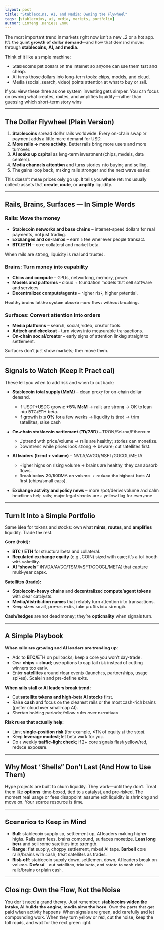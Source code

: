 ```yaml
---
layout: post
title: "Stablecoins, AI, and Media: Owning the Flywheel"
tags: [stablecoins, ai, media, markets, portfolio]
author: Linfeng (Daniel) Zhou
---
```


The most important trend in markets right now isn’t a new L2 or a hot app. It’s the quiet **growth of dollar demand**—and how that demand moves through **stablecoins, AI, and media**.

Think of it like a simple machine:
- Stablecoins put dollars on the internet so anyone can use them fast and cheap.
- AI turns those dollars into long-term tools: chips, models, and cloud.
- Media (social, search, video) points attention at what to buy or sell.

If you view these three as one system, investing gets simpler. You can focus on owning what creates, routes, and amplifies liquidity—rather than guessing which short-term story wins.

---

## The Dollar Flywheel (Plain Version)

1. **Stablecoins** spread dollar rails worldwide. Every on-chain swap or payment adds a little more demand for USD.
2. **More rails → more activity.** Better rails bring more users and more turnover.
3. **AI soaks up capital** as long-term investment (chips, models, data centers).
4. **Media channels attention** and turns stories into buying and selling.
5. The gains loop back, making rails stronger and the next wave easier.

This doesn’t mean prices only go up. It tells you **where** returns usually collect: assets that **create**, **route**, or **amplify** liquidity.

---

## Rails, Brains, Surfaces — In Simple Words

### Rails: Move the money

* **Stablecoin networks and base chains** – internet-speed dollars for real payments, not just trading.
* **Exchanges and on-ramps** – earn a fee whenever people transact.
* **BTC/ETH** – core collateral and market beta.

When rails are strong, liquidity is real and trusted.

### Brains: Turn money into capability

* **Chips and compute** – GPUs, networking, memory, power.
* **Models and platforms** – cloud + foundation models that sell software and services.
* **Decentralized compute/agents** – higher risk, higher potential.

Healthy brains let the system absorb more flows without breaking.

### Surfaces: Convert attention into orders

* **Media platforms** – search, social, video, creator tools.
* **Adtech and checkout** – turn views into measurable transactions.
* **On-chain social/creator** – early signs of attention linking straight to settlement.

Surfaces don’t just show markets; they move them.

---

## Signals to Watch (Keep It Practical)

These tell you when to add risk and when to cut back:

- **Stablecoin total supply (MoM)** – clean proxy for on-chain dollar demand.
  - If USDT+USDC grow **≥ +5% MoM** → rails are strong → OK to lean into BTC/ETH beta.
  - If growth is **≤ 0%** for a few weeks → liquidity is tired → trim satellites, raise cash.

- **On-chain stablecoin settlement (7D/28D)** – TRON/Solana/Ethereum.
  - Uptrend with price/volume → rails are healthy; stories can monetize.
  - Downtrend while prices look strong → beware; cut satellites first.

- **AI leaders (trend + volume)** – NVDA/AVGO/MSFT/GOOGL/META.
  - Higher highs on rising volume → brains are healthy; they can absorb flows.
  - Break below 20/50DMA on volume → reduce the highest-beta AI first (chips/small caps).

- **Exchange activity and policy news** – more spot/derivs volume and calm headlines help rails; major legal shocks are a yellow flag for everyone.

---

## Turn It Into a Simple Portfolio

Same idea for tokens and stocks: own what **mints**, **routes**, and **amplifies** liquidity. Trade the rest.

**Core (hold):**
- **BTC / ETH** for structural beta and collateral.
- **Regulated exchange equity** (e.g., COIN) sized with care; it’s a toll booth with volatility.
- **AI “shovels”** (NVDA/AVGO/TSM/MSFT/GOOGL/META) that capture multi‑year capex.

**Satellites (trade):**
- **Stablecoin-heavy chains** and **decentralized compute/agent tokens** with clear catalysts.
- **Media/distribution names** that reliably turn attention into transactions.
- Keep sizes small, pre-set exits, take profits into strength.

**Cash/hedges** are not dead money; they’re **optionality** when signals turn.

---

## A Simple Playbook

**When rails are growing and AI leaders are trending up:**
- Add to **BTC/ETH** on pullbacks; keep a core you won’t day-trade.
- Own **chips + cloud**; use options to cap tail risk instead of cutting winners too early.
- Enter **satellites** around clear events (launches, partnerships, usage spikes). Scale in and pre-define exits.

**When rails stall or AI leaders break trend:**
- Cut **satellite tokens and high‑beta AI stocks** first.
- Raise **cash** and focus on the cleanest rails or the most cash-rich brains (prefer cloud over small-cap AI).
- Shorten holding periods; follow rules over narratives.

**Risk rules that actually help:**
- Limit **single-position risk** (for example, ≤1% of equity at the stop).
- Keep **leverage modest**; let beta work for you.
- Do a weekly **traffic‑light check**; if 2+ core signals flash yellow/red, reduce exposure.

---

## Why Most “Shells” Don’t Last (And How to Use Them)

Hype projects are built to churn liquidity. They work—until they don’t. Treat them like **options**: time‑boxed, tied to a catalyst, and pre‑risked. The moment real usage or fees disappoint, assume exit liquidity is shrinking and move on. Your scarce resource is time.

---

## Scenarios to Keep in Mind

- **Bull**: stablecoin supply up, settlement up, AI leaders making higher highs. Rails earn fees, brains compound, surfaces monetize. **Lean long beta** and sell some satellites into strength.
- **Range**: flat supply, choppy settlement, mixed AI tape. **Barbell** core rails/brains with cash; treat satellites as trades.
- **Risk‑off**: stablecoin supply down, settlement down, AI leaders break on volume. **Defend**—cut satellites, trim beta, and rotate to cash‑rich rails/brains or plain cash.

---

## Closing: Own the Flow, Not the Noise

You don’t need a grand theory. Just remember: **stablecoins widen the intake, AI builds the engine, media aims the hose**. Own the parts that get paid when activity happens. When signals are green, add carefully and let compounding work. When they turn yellow or red, cut the noise, keep the toll roads, and wait for the next green light.


